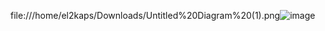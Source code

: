 file:///home/el2kaps/Downloads/Untitled%20Diagram%20(1).png![image](https://user-images.githubusercontent.com/63153771/127073242-119e8d6e-005a-4db3-89d5-693df32db6f6.png)
